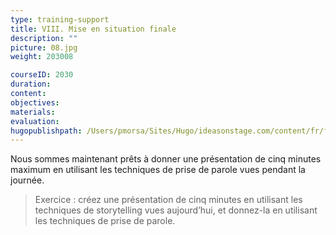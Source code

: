 ```yaml
---
type: training-support
title: VIII. Mise en situation finale
description: ""
picture: 08.jpg
weight: 203008

courseID: 2030
duration:
content:
objectives:
materials:
evaluation:
hugopublishpath: /Users/pmorsa/Sites/Hugo/ideasonstage.com/content/fr/formations-prise-de-parole-en-public/supports/art-oratoirev2/08-mise-en-situation-finale/index.md
---
```


Nous sommes maintenant prêts à donner une présentation de cinq minutes maximum en utilisant les techniques de prise de parole vues pendant la journée. 

> Exercice : créez une présentation de cinq minutes en utilisant les techniques de storytelling vues aujourd’hui, et donnez-la en utilisant les techniques de prise de parole.
